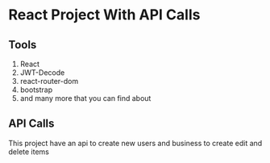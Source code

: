 # React Project With API Calls

## Tools
1. React
2. JWT-Decode
3. react-router-dom
4. bootstrap
5. and many more that you can find about

## API Calls 
This project have an api to create new users and business to create edit and delete items
